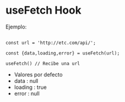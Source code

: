 # useFetch Hook

Ejemplo:

```

const url = 'http://etc.com/api/';

const {data,loading,error} = useFetch(url);

useFetch() // Recibe una url

```

* Valores por defecto 
* data : null
* loading : true
* error : null
